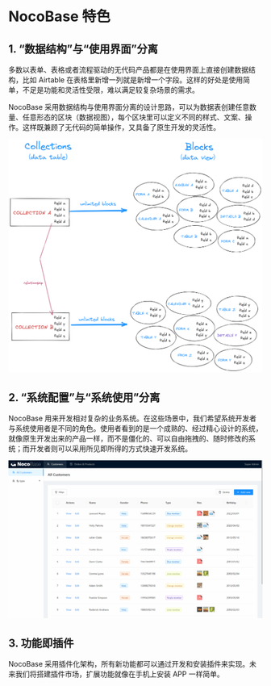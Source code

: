 # NocoBase 特色

## 1. “数据结构”与“使用界面”分离

多数以表单、表格或者流程驱动的无代码产品都是在使用界面上直接创建数据结构，比如 Airtable 在表格里新增一列就是新增一个字段。这样的好处是使用简单，不足是功能和灵活性受限，难以满足较复杂场景的需求。

NocoBase 采用数据结构与使用界面分离的设计思路，可以为数据表创建任意数量、任意形态的区块（数据视图），每个区块里可以定义不同的样式、文案、操作。这样既兼顾了无代码的简单操作，又具备了原生开发的灵活性。

![2.collection-block.png](./important-features/2.collection-block.png)

## 2. “系统配置”与“系统使用”分离

NocoBase 用来开发相对复杂的业务系统。在这些场景中，我们希望系统开发者与系统使用者是不同的角色。使用者看到的是一个成熟的、经过精心设计的系统，就像原生开发出来的产品一样，而不是僵化的、可以自由拖拽的、随时修改的系统；而开发者则可以采用所见即所得的方式快速开发系统。

![2.user-root.gif](./important-features/2.user-root.gif)

## 3. 功能即插件

NocoBase 采用插件化架构，所有新功能都可以通过开发和安装插件来实现。未来我们将搭建插件市场，扩展功能就像在手机上安装 APP 一样简单。
